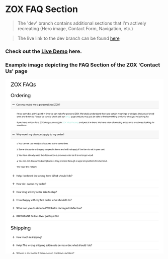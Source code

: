 # ZOX FAQ Section
> The 'dev' branch contains additional sections that I'm actively recreating (Hero image, Contact Form, Navigation, etc.)

> The live link to the dev branch can be found [here](https://zox-faq-dev.netlify.app/)

### Check out the [Live Demo](https://zox-faq.netlify.app/) here.


### Example image depicting the FAQ Section of the ZOX 'Contact Us' page

<img src='./src/assets/faq-section-detailed.png' alt="FAQ">

